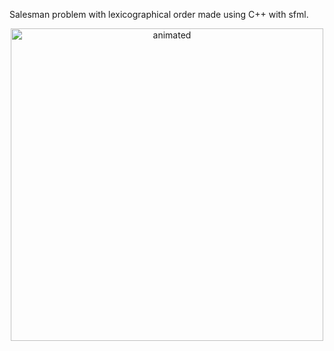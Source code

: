 Salesman problem with lexicographical order made using C++ with sfml.

<div align="center">
  <img width="500"  src="https://user-images.githubusercontent.com/65507003/140923833-c64b38fd-527f-42c3-b725-ef4dfc83397e.gif" alt="animated">
</div>
